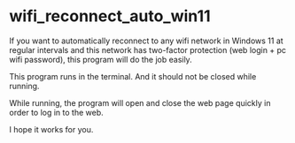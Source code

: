 # wifi_reconnect_auto_win11
 If you want to automatically reconnect to any wifi network in Windows 11 at regular intervals and this network has two-factor protection (web login + pc wifi password), this program will do the job easily.

This program runs in the terminal. And it should not be closed while running.

While running, the program will open and close the web page quickly in order to log in to the web.

I hope it works for you.
